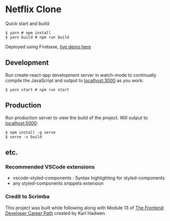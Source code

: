 # Netflix Clone

Quick start and build:

```
$ yarn # npm install
$ yarn build # npm run build
```

Deployed using Firebase, [live demo here](https://netflix-zero.web.app)

## Development

Run create-react-app development server in watch-mode to continually compile the JavaScript and output to [localhost:3000](http://localhost:3000/) as you work:

```
$ yarn start # npm run start
```

## Production

Run production server to view the build of the project. Will output to [localhost:5000](http://localhost:5000/): 

```
$ npm install -g serve
$ serve -s build
```

## etc.

### Recommended VSCode extensions
- vscode-styled-components : Syntax highlighting for styled-components <br />
- any styled-components snippets extension

### Credit to Scrimba
This project was built while following along with Module 13 of [The Frontend Developer Career Path](https://scrimba.com/learn/frontend/) created by Karl Hadwen.
